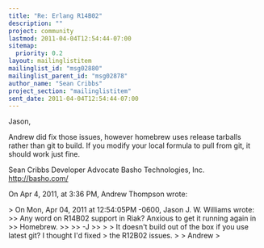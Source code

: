 ```yaml
---
title: "Re: Erlang R14B02"
description: ""
project: community
lastmod: 2011-04-04T12:54:44-07:00
sitemap:
  priority: 0.2
layout: mailinglistitem
mailinglist_id: "msg02880"
mailinglist_parent_id: "msg02878"
author_name: "Sean Cribbs"
project_section: "mailinglistitem"
sent_date: 2011-04-04T12:54:44-07:00
---
```



Jason,

Andrew did fix those issues, however homebrew uses release tarballs rather than 
git to build. If you modify your local formula to pull from git, it should 
work just fine.

Sean Cribbs 
Developer Advocate
Basho Technologies, Inc.
http://basho.com/

On Apr 4, 2011, at 3:36 PM, Andrew Thompson wrote:

&gt; On Mon, Apr 04, 2011 at 12:54:05PM -0600, Jason J. W. Williams wrote:
&gt;&gt; Any word on R14B02 support in Riak? Anxious to get it running again in 
&gt;&gt; Homebrew.
&gt;&gt; 
&gt;&gt; -J
&gt;&gt; 
&gt; 
&gt; It doesn't build out of the box if you use latest git? I thought I'd fixed
&gt; the R12B02 issues.
&gt; 
&gt; Andrew
&gt; 
